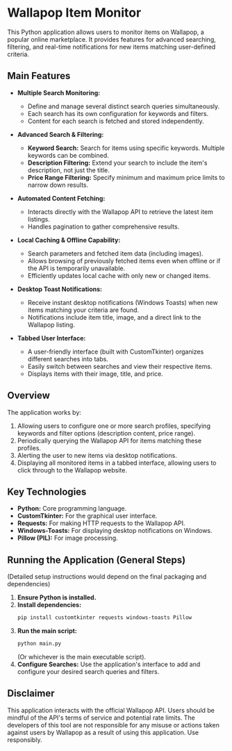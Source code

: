 # Wallapop Item Monitor

This Python application allows users to monitor items on Wallapop, a popular online marketplace. It provides features for advanced searching, filtering, and real-time notifications for new items matching user-defined criteria.

## Main Features

*   **Multiple Search Monitoring:**
    *   Define and manage several distinct search queries simultaneously.
    *   Each search has its own configuration for keywords and filters.
    *   Content for each search is fetched and stored independently.

*   **Advanced Search & Filtering:**
    *   **Keyword Search:** Search for items using specific keywords. Multiple keywords can be combined.
    *   **Description Filtering:** Extend your search to include the item's description, not just the title.
    *   **Price Range Filtering:** Specify minimum and maximum price limits to narrow down results.

*   **Automated Content Fetching:**
    *   Interacts directly with the Wallapop API to retrieve the latest item listings.
    *   Handles pagination to gather comprehensive results.

*   **Local Caching & Offline Capability:**
    *   Search parameters and fetched item data (including images).
    *   Allows browsing of previously fetched items even when offline or if the API is temporarily unavailable.
    *   Efficiently updates local cache with only new or changed items.

*   **Desktop Toast Notifications:**
    *   Receive instant desktop notifications (Windows Toasts) when new items matching your criteria are found.
    *   Notifications include item title, image, and a direct link to the Wallapop listing.

*   **Tabbed User Interface:**
    *   A user-friendly interface (built with CustomTkinter) organizes different searches into tabs.
    *   Easily switch between searches and view their respective items.
    *   Displays items with their image, title, and price.

## Overview

The application works by:

1.  Allowing users to configure one or more search profiles, specifying keywords and filter options (description content, price range).
2.  Periodically querying the Wallapop API for items matching these profiles.
3.  Alerting the user to new items via desktop notifications.
4.  Displaying all monitored items in a tabbed interface, allowing users to click through to the Wallapop website.

## Key Technologies

*   **Python:** Core programming language.
*   **CustomTkinter:** For the graphical user interface.
*   **Requests:** For making HTTP requests to the Wallapop API.
*   **Windows-Toasts:** For displaying desktop notifications on Windows.
*   **Pillow (PIL):** For image processing.

## Running the Application (General Steps)

(Detailed setup instructions would depend on the final packaging and dependencies)

1.  **Ensure Python is installed.**
2.  **Install dependencies:**
    ```bash
    pip install customtkinter requests windows-toasts Pillow
    ```
3.  **Run the main script:**
    ```bash
    python main.py
    ```
    (Or whichever is the main executable script).
4.  **Configure Searches:** Use the application's interface to add and configure your desired search queries and filters.

## Disclaimer

This application interacts with the official Wallapop API. Users should be mindful of the API's terms of service and potential rate limits. The developers of this tool are not responsible for any misuse or actions taken against users by Wallapop as a result of using this application. Use responsibly.
